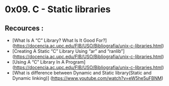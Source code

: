 # 0x09. C - Static libraries

## Recources :

* [What Is A “C” Library? What Is It Good For?] (https://docencia.ac.upc.edu/FIB/USO/Bibliografia/unix-c-libraries.html)
* [Creating A Static “C” Library Using “ar” and “ranlib”] (https://docencia.ac.upc.edu/FIB/USO/Bibliografia/unix-c-libraries.html)
* [Using A “C” Library In A Program] (https://docencia.ac.upc.edu/FIB/USO/Bibliografia/unix-c-libraries.html)
* [What is difference between Dynamic and Static library(Static and Dynamic linking)] (https://www.youtube.com/watch?v=eW5he5uFBNM)
